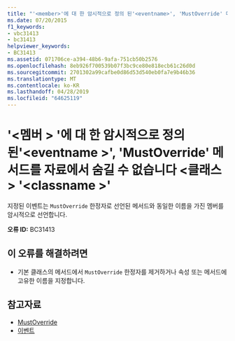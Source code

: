 ```yaml
---
title: "'<member>'에 대 한 암시적으로 정의 된'<eventname>', 'MustOverride' 메서드를 자료에서 숨길 수 없습니다 <class> '<classname>'"
ms.date: 07/20/2015
f1_keywords:
- vbc31413
- bc31413
helpviewer_keywords:
- BC31413
ms.assetid: 071706ce-a394-48b6-9afa-751cb50b2576
ms.openlocfilehash: 8eb926f700539b07f3bc9ce80e818ecb61c26d0d
ms.sourcegitcommit: 2701302a99cafbe0d86d53d540eb0fa7e9b46b36
ms.translationtype: MT
ms.contentlocale: ko-KR
ms.lasthandoff: 04/28/2019
ms.locfileid: "64625119"
---
```

# <a name="member-implicitly-defined-for-eventname-cannot-shadow-a-mustoverride-method-in-the-base-class-classname"></a>'\<멤버 > '에 대 한 암시적으로 정의 된'\<eventname >', 'MustOverride' 메서드를 자료에서 숨길 수 없습니다 \<클래스 > '\<classname >'
지정된 이벤트는 `MustOverride` 한정자로 선언된 메서드와 동일한 이름을 가진 멤버를 암시적으로 선언합니다.  
  
 **오류 ID:** BC31413  
  
## <a name="to-correct-this-error"></a>이 오류를 해결하려면  
  
- 기본 클래스의 메서드에서 `MustOverride` 한정자를 제거하거나 속성 또는 메서드에 고유한 이름을 지정합니다.  
  
## <a name="see-also"></a>참고자료

- [MustOverride](../../visual-basic/language-reference/modifiers/mustoverride.md)
- [이벤트](../../visual-basic/programming-guide/language-features/events/index.md)
